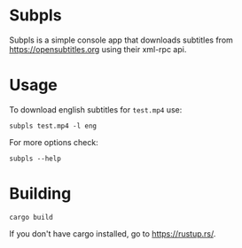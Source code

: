 # Subpls
Subpls is a simple console app that downloads subtitles from https://opensubtitles.org using their xml-rpc api.
# Usage
To download english subtitles for `test.mp4` use:
```
subpls test.mp4 -l eng
```
For more options check:
```
subpls --help
```

# Building
```
cargo build
```
If you don't have cargo installed, go to https://rustup.rs/.

